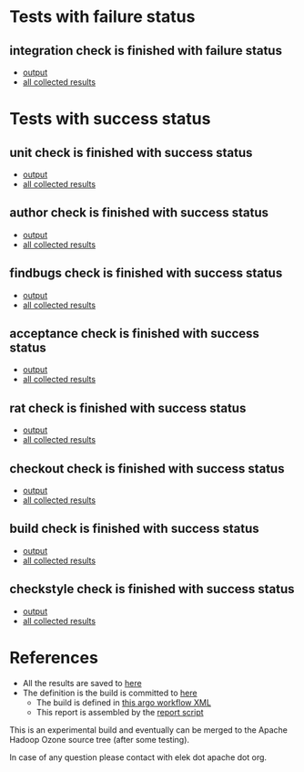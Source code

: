 # Tests with failure status

## integration check is finished with failure status

   * [output](https://raw.githubusercontent.com/elek/ozone-ci/master/byscane/byscane-nightly-20191007-xpmlk/integration/output.log)
   * [all collected results](https://github.com/elek/ozone-ci/tree/master/byscane/byscane-nightly-20191007-xpmlk/integration)



# Tests with success status

## unit check is finished with success status

   * [output](https://raw.githubusercontent.com/elek/ozone-ci/master/byscane/byscane-nightly-20191007-xpmlk/unit/output.log)
   * [all collected results](https://github.com/elek/ozone-ci/tree/master/byscane/byscane-nightly-20191007-xpmlk/unit)


## author check is finished with success status

   * [output](https://raw.githubusercontent.com/elek/ozone-ci/master/byscane/byscane-nightly-20191007-xpmlk/author/output.log)
   * [all collected results](https://github.com/elek/ozone-ci/tree/master/byscane/byscane-nightly-20191007-xpmlk/author)


## findbugs check is finished with success status

   * [output](https://raw.githubusercontent.com/elek/ozone-ci/master/byscane/byscane-nightly-20191007-xpmlk/findbugs/output.log)
   * [all collected results](https://github.com/elek/ozone-ci/tree/master/byscane/byscane-nightly-20191007-xpmlk/findbugs)


## acceptance check is finished with success status

   * [output](https://raw.githubusercontent.com/elek/ozone-ci/master/byscane/byscane-nightly-20191007-xpmlk/acceptance/output.log)
   * [all collected results](https://github.com/elek/ozone-ci/tree/master/byscane/byscane-nightly-20191007-xpmlk/acceptance)


## rat check is finished with success status

   * [output](https://raw.githubusercontent.com/elek/ozone-ci/master/byscane/byscane-nightly-20191007-xpmlk/rat/output.log)
   * [all collected results](https://github.com/elek/ozone-ci/tree/master/byscane/byscane-nightly-20191007-xpmlk/rat)


## checkout check is finished with success status

   * [output](https://raw.githubusercontent.com/elek/ozone-ci/master/byscane/byscane-nightly-20191007-xpmlk/checkout/output.log)
   * [all collected results](https://github.com/elek/ozone-ci/tree/master/byscane/byscane-nightly-20191007-xpmlk/checkout)


## build check is finished with success status

   * [output](https://raw.githubusercontent.com/elek/ozone-ci/master/byscane/byscane-nightly-20191007-xpmlk/build/output.log)
   * [all collected results](https://github.com/elek/ozone-ci/tree/master/byscane/byscane-nightly-20191007-xpmlk/build)


## checkstyle check is finished with success status

   * [output](https://raw.githubusercontent.com/elek/ozone-ci/master/byscane/byscane-nightly-20191007-xpmlk/checkstyle/output.log)
   * [all collected results](https://github.com/elek/ozone-ci/tree/master/byscane/byscane-nightly-20191007-xpmlk/checkstyle)




# References

 * All the results are saved to [here](https://github.com/elek/ozone-ci/tree/master/byscane/byscane-nightly-20191007-xpmlk/)
 * The definition is the build is committed to [here](https://github.com/elek/argo-ozone)
    * The build is defined in [this argo workflow XML](https://github.com/elek/argo-ozone/blob/master/ozone-build.yaml)
    * This report is assembled by the [report script](https://github.com/elek/argo-ozone/blob/master/scripts/report.sh)

This is an experimental build and eventually can be merged to the Apache Hadoop Ozone source tree (after some testing).

In case of any question please contact with elek dot apache dot org.
